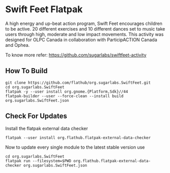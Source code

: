 # Swift Feet Flatpak

A high energy and up-beat action program, Swift Feet encourages children to be active. 20 different exercises and 10 different dances set to music take users through high, moderate and low impact movements. This activity was designed for OLPC Canada in collaboration with ParticipACTION Canada and Ophea.

To know more refer: https://github.com/sugarlabs/swiftfeet-activity

## How To Build

```
git clone https://github.com/flathub/org.sugarlabs.SwiftFeet.git
cd org.sugarlabs.SwiftFeet
flatpak -y --user install org.gnome.{Platform,Sdk}//44
flatpak-builder --user --force-clean --install build org.sugarlabs.SwiftFeet.json
```

## Check For Updates

Install the flatpak external data checker
```
flatpak --user install org.flathub.flatpak-external-data-checker
```

Now to update every single module to the latest stable version use
```
cd org.sugarlabs.SwiftFeet
flatpak run --filesystem=$PWD org.flathub.flatpak-external-data-checker org.sugarlabs.SwiftFeet.json
```